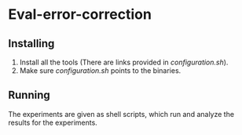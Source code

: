 # Eval-error-correction

## Installing

1. Install all the tools (There are links provided in *configuration.sh*).
2. Make sure *configuration.sh* points to the binaries.

## Running

The experiments are given as shell scripts, which run and analyze the results for the experiments.
